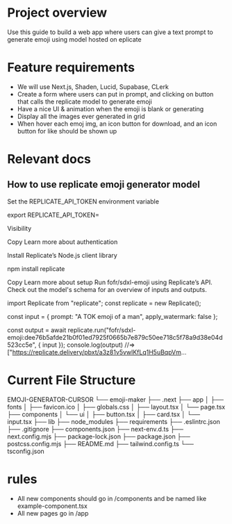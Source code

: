 # Project overview
Use this guide to build a web app where users can give a text prompt to generate emoji using model hosted on eplicate

# Feature requirements

- We will use Next.js, Shaden, Lucid, Supabase, CLerk
- Create a form where users can put in prompt, and clicking on button that calls the
replicate model to generate emoji
- Have a nice UI & animation when the emoji is blank or generating
- Display all the images ever generated in grid
- When hover each emoj img, an icon button for download, and an icon button for like should
be shown up

# Relevant docs
## How to use replicate emoji generator model
Set the REPLICATE_API_TOKEN environment variable

export REPLICATE_API_TOKEN=<paste-your-token-here>

Visibility

Copy
Learn more about authentication

Install Replicate’s Node.js client library

npm install replicate

Copy
Learn more about setup
Run fofr/sdxl-emoji using Replicate’s API. Check out the model's schema for an overview of inputs and outputs.

import Replicate from "replicate";
const replicate = new Replicate();

const input = {
    prompt: "A TOK emoji of a man",
    apply_watermark: false
};

const output = await replicate.run("fofr/sdxl-emoji:dee76b5afde21b0f01ed7925f0665b7e879c50ee718c5f78a9d38e04d523cc5e", { input });
console.log(output)
//=> ["https://replicate.delivery/pbxt/a3z81v5vwlKfLq1H5uBqpVm...


# Current File Structure
EMOJI-GENERATOR-CURSOR
└── emoji-maker
    ├── .next
    ├── app
    │   ├── fonts
    │   ├── favicon.ico
    │   ├── globals.css
    │   ├── layout.tsx
    │   └── page.tsx
    ├── components
    │   └── ui
    │       ├── button.tsx
    │       ├── card.tsx
    │       └── input.tsx
    ├── lib
    ├── node_modules
    ├── requirements
    ├── .eslintrc.json
    ├── .gitignore
    ├── components.json
    ├── next-env.d.ts
    ├── next.config.mjs
    ├── package-lock.json
    ├── package.json
    ├── postcss.config.mjs
    ├── README.md
    ├── tailwind.config.ts
    └── tsconfig.json

# rules
- All new components should go in /components and be named like example-component.tsx
- All new pages go in /app
